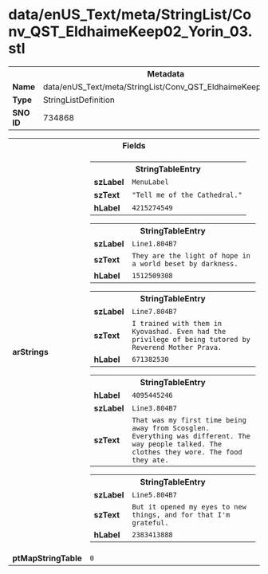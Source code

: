<h1>data/enUS_Text/meta/StringList/Conv_QST_EldhaimeKeep02_Yorin_03.stl</h1><table><tr><th colspan="100%">Metadata</th></tr><tr><td><b>Name</b></td><td>data/enUS_Text/meta/StringList/Conv_QST_EldhaimeKeep02_Yorin_03.stl</td></tr><tr><td><b>Type</b></td><td>StringListDefinition</td></tr><tr><td><b>SNO ID</b></td><td>734868</td></tr></table>

<table><tr><th colspan="100%">Fields</th></tr><tr><td><b>arStrings</b></td><td><table><tr><th colspan="100%">StringTableEntry</th></tr><tr><td><b>szLabel</b></td><td><code>MenuLabel</code></td></tr><tr><td><b>szText</b></td><td><code>"Tell me of the Cathedral."</code></td></tr><tr><td><b>hLabel</b></td><td><code>4215274549</code></td></tr></table>


<table><tr><th colspan="100%">StringTableEntry</th></tr><tr><td><b>szLabel</b></td><td><code>Line1.804B7</code></td></tr><tr><td><b>szText</b></td><td><code>They are the light of hope in a world beset by darkness.</code></td></tr><tr><td><b>hLabel</b></td><td><code>1512509308</code></td></tr></table>


<table><tr><th colspan="100%">StringTableEntry</th></tr><tr><td><b>szLabel</b></td><td><code>Line7.804B7</code></td></tr><tr><td><b>szText</b></td><td><code>I trained with them in Kyovashad. Even had the privilege of being tutored by Reverend Mother Prava.</code></td></tr><tr><td><b>hLabel</b></td><td><code>671382530</code></td></tr></table>


<table><tr><th colspan="100%">StringTableEntry</th></tr><tr><td><b>hLabel</b></td><td><code>4095445246</code></td></tr><tr><td><b>szLabel</b></td><td><code>Line3.804B7</code></td></tr><tr><td><b>szText</b></td><td><code>That was my first time being away from Scosglen. Everything was different. The way people talked. The clothes they wore. The food they ate.</code></td></tr></table>


<table><tr><th colspan="100%">StringTableEntry</th></tr><tr><td><b>szLabel</b></td><td><code>Line5.804B7</code></td></tr><tr><td><b>szText</b></td><td><code>But it opened my eyes to new things, and for that I'm grateful.</code></td></tr><tr><td><b>hLabel</b></td><td><code>2383413888</code></td></tr></table>


</td></tr><tr><td><b>ptMapStringTable</b></td><td><code>0</code></td></tr></table>

